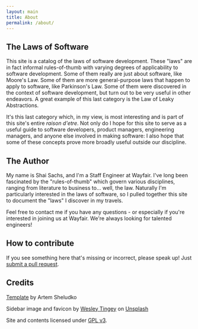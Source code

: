 ```yaml
---
layout: main
title: About
permalink: /about/
---
```


## The Laws of Software

This site is a catalog of the laws of software development. These "laws" are in fact informal rules-of-thumb with varying degrees of applicability to software development. Some of them really are just about software, like Moore's Law. Some of them are more general-purpose laws that happen to apply to software, like Parkinson's Law. Some of them were discovered in the context of software development, but turn out to be very useful in other endeavors. A great example of this last category is the Law of Leaky Abstractions.

It's this last category which, in my view, is most interesting and is part of this site's entire *raison d'etre*. Not only do I hope for this site to serve as a useful guide to software developers, product managers, engineering managers, and anyone else involved in making software: I also hope that some of these concepts prove more broadly useful outside our discipline.

## The Author

My name is Shai Sachs, and I'm a Staff Engineer at Wayfair. I've long been fascinated by the "rules-of-thumb" which govern various disciplines, ranging from literature to business to... well, the law. Naturally I'm particularly interested in the laws of software, so I pulled together this site to document the "laws" I discover in my travels.

Feel free to contact me if you have any questions - or especially if you're interested in joining us at Wayfair. We're always looking for talented engineers!

## How to contribute

If you see something here that's missing or incorrect, please speak up! Just [submit a pull request](https://github.com/shaisachs/laws-of-software/).

## Credits

[Template](https://github.com/artemsheludko/flexible-jekyll) by Artem Sheludko

Sidebar image and favicon by [Wesley Tingey](https://unsplash.com/@wesleyphotography) on [Unsplash](https://unsplash.com/s/photos/gavel)

Site and contents licensed under [GPL v3](/LICENSE.txt).